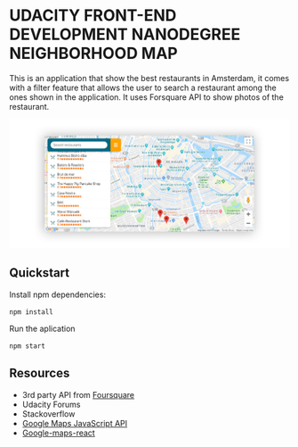 # UDACITY FRONT-END DEVELOPMENT NANODEGREE NEIGHBORHOOD MAP

This is an application that show the best restaurants in Amsterdam, it comes with a filter feature that allows the user to search a restaurant among the ones shown in the application. It uses Forsquare API to show photos of the restaurant.

![Application image](application-image.jpg)

## Quickstart

Install npm dependencies:

```shell
npm install
```

Run the aplication

```shell
npm start
```

## Resources

-   3rd party API from [Foursquare](https://developer.foursquare.com)
-   Udacity Forums
-   Stackoverflow
-   [Google Maps JavaScript API](https://developers.google.com/maps/documentation/javascript/tutorial)
-   [Google-maps-react](https://github.com/fullstackreact/google-maps-react)
